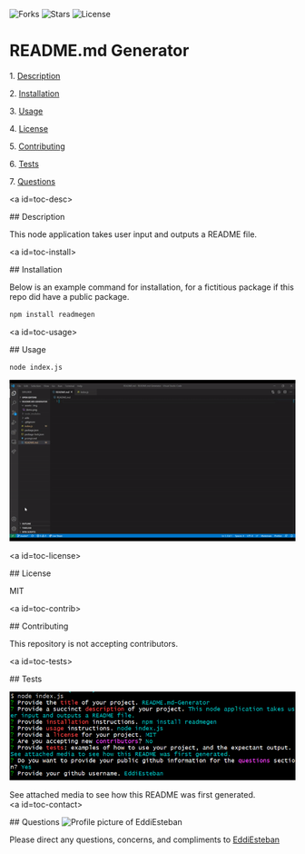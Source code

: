 ![Forks](https://img.shields.io/github/forks/EddiEsteban/README.md-Generator) ![Stars](https://img.shields.io/github/stars/EddiEsteban/README.md-Generator) ![License](https://img.shields.io/github/license/EddiEsteban/README.md-Generator) 

# README.md Generator

1. [Description](#toc-desc)

2. [Installation](#toc-install)

3. [Usage](#toc-usage)

4. [License](#toc-license)

5. [Contributing](#toc-contrib)

6. [Tests](#toc-tests)

7. [Questions](#toc-contact)

<a id=toc-desc></a>

## Description

This node application takes user input and outputs a README file.

<a id=toc-install></a>

## Installation

Below is an example command for installation, for a fictitious package if this repo did have a public package.

```sh
npm install readmegen
```
<a id=toc-usage></a>

## Usage

```sh
node index.js
```

![Demo](./assets/img/demo.gif)

<a id=toc-license></a>

## License

MIT

<a id=toc-contrib></a>

## Contributing

This repository is not accepting contributors.

<a id=toc-tests></a>

## Tests

![Demo](./assets/img/demo2.png)

See attached media to see how this README was first generated.
<a id=toc-contact></a>

## Questions
![Profile picture of EddiEsteban](https://avatars1.githubusercontent.com/u/60436198?v=4)

Please direct any questions, concerns, and compliments to [EddiEsteban](https://github.com/EddiEsteban)
